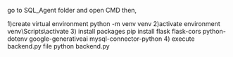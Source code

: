 go to SQL_Agent folder and open CMD then,

1)create virtual environment
python -m venv venv
2)activate environment
venv\Scripts\activate 3) install packages
pip install flask flask-cors python-dotenv google-generativeai mysql-connector-python 4) execute backend.py file
python backend.py
